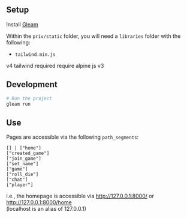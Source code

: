 ## Setup

Install [Gleam](https://gleam.run/getting-started/installing/)

Within the `priv/static` folder, you will need a `libraries` folder with the
following:


- `tailwind.min.js`

v4 tailwind required
require alpine js v3

## Development

```sh
# Run the project
gleam run
```

## Use

Pages are accessible via the following `path_segments`:

```gleam
[] | ["home"] 
["created_game"]
["join_game"] 
["set_name"] 
["game"] 
["roll_die"] 
["chat"] 
["player"]
```

i.e., the homepage is accessible via http://127.0.0.1:8000/ or
http://127.0.0.1:8000/home<br> (localhost is an alias of 127.0.0.1)
